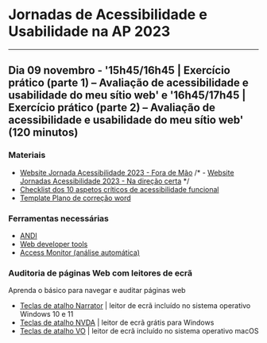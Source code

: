 # Jornadas de Acessibilidade e Usabilidade na AP 2023

<hr>

## Dia 09 novembro - '15h45/16h45 \| Exercício prático (parte 1) – Avaliação de acessibilidade e usabilidade do meu sítio web' e '16h45/17h45 \| Exercício prático (parte 2) – Avaliação de acessibilidade e usabilidade do meu sítio web' (120 minutos)

### Materiais
-  [Website Jornada Acessibilidade 2023 - Fora de Mão](https://amagovpt.github.io/a11yfm/exercicio/original/index.html)
/* -  [Website Jornadas Acessibilidade 2023 - Na direção certa](https://amagovpt.github.io/a11yfm/exercicio/corrigido/index.html) */
-  [Checklist dos 10 aspetos críticos de acessibilidade funcional](checklist-10aspetos.html)
-  [Template Plano de correção word](ficheiros/template-plano-de-correcao.docx)


### Ferramentas necessárias
- [ANDI](https://www.ssa.gov/accessibility/andi/help/install.html)
- [Web developer tools](https://chrome.google.com/webstore/detail/web-developer/bfbameneiokkgbdmiekhjnmfkcnldhhm)
- [Access Monitor (análise automática)](https://accessmonitor.acessibilidade.gov.pt/)

### Auditoria de páginas Web com leitores de ecrã

Aprenda o básico para navegar e auditar páginas web

- [Teclas de atalho Narrator](narrador.md) \| leitor de ecrã incluído no sistema operativo Windows 10 e 11
- [Teclas de atalho NVDA](nvda.md) \| leitor de ecrã grátis para Windows
- [Teclas de atalho VO](vo.md) \| leitor de ecrã incluído no sistema operativo macOS
